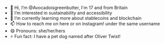 - 👋 Hi, I’m @Avocadoisgreenbutter, I'm 17 and from Britain
- 👀 I’m interested in sustainability and accessibility 
- 🌱 I’m currently learning more about stablecoins and blockchain
- 📫 How to reach me on here or on instagram! under the same username 
- 😄 Pronouns: she/her/hers
- ⚡ Fun fact: I have a pet dog named after Oliver Twist!

<!---
Avocadoisgreenbutter/Avocadoisgreenbutter is a ✨ special ✨ repository because its `README.md` (this file) appears on your GitHub profile.
You can click the Preview link to take a look at your changes.
--->
